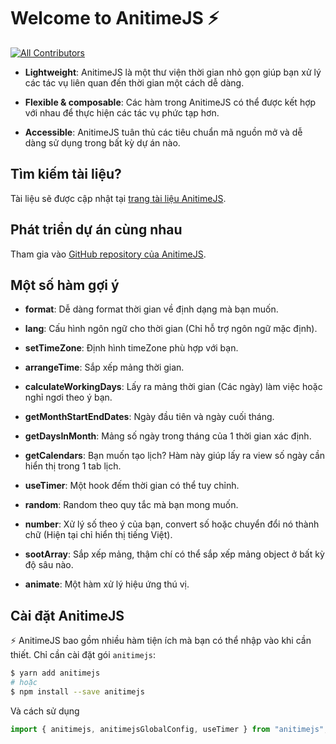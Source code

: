# Welcome to AnitimeJS ⚡️

[![All Contributors](https://img.shields.io/badge/all_contributors-2-orange.svg?style=flat-square)](#contributors-)

- **Lightweight**: AnitimeJS là một thư viện thời gian nhỏ gọn giúp bạn xử lý các tác vụ liên quan đến thời gian một cách dễ dàng.
- **Flexible & composable**: Các hàm trong AnitimeJS có thể được kết hợp với nhau để thực hiện các tác vụ phức tạp hơn.

- **Accessible**: AnitimeJS tuân thủ các tiêu chuẩn mã nguồn mở và dễ dàng sử dụng trong bất kỳ dự án nào.

## Tìm kiếm tài liệu?

Tài liệu sẽ được cập nhật tại [trang tài liệu AnitimeJS](https://ui.ani2am.me/).

## Phát triển dự án cùng nhau

Tham gia vào [GitHub repository của AnitimeJS](https://github.com/fo-nhan/Ani-Time-JS).

## Một số hàm gợi ý

- **format**: Dễ dàng format thời gian về định dạng mà bạn muốn.

- **lang**: Cấu hình ngôn ngữ cho thời gian (Chỉ hỗ trợ ngôn ngữ mặc định).

- **setTimeZone**: Định hình timeZone phù hợp với bạn.
- **arrangeTime**: Sắp xếp mảng thời gian.

- **calculateWorkingDays**: Lấy ra mảng thời gian (Các ngày) làm việc hoặc nghỉ ngơi theo ý bạn.

- **getMonthStartEndDates**: Ngày đầu tiên và ngày cuối tháng.
- **getDaysInMonth**: Mảng số ngày trong tháng của 1 thời gian xác định.
- **getCalendars**: Bạn muốn tạo lịch? Hàm này giúp lấy ra view số ngày cần hiển thị trong 1 tab lịch.

- **useTimer**: Một hook đếm thời gian có thể tuy chỉnh.
- **random**: Random theo quy tắc mà bạn mong muốn.
- **number**: Xử lý số theo ý của bạn, convert số hoặc chuyển đổi nó thành chữ (Hiện tại chỉ hiển thị tiếng Việt).
- **sootArray**: Sắp xếp mảng, thậm chí có thể sắp xếp mảng object ở bất kỳ độ sâu nào.
- **animate**: Một hàm xử lý hiệu ứng thú vị.

## Cài đặt AnitimeJS

⚡️ AnitimeJS bao gồm nhiều hàm tiện ích mà bạn có thể nhập vào khi cần thiết. Chỉ cần cài đặt gói `anitimejs`:

```sh
$ yarn add anitimejs
# hoặc
$ npm install --save anitimejs
```

Và cách sử dụng

```jsx
import { anitimejs, anitimejsGlobalConfig, useTimer } from "anitimejs";
```
